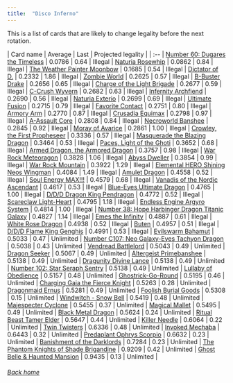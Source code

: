 ```yaml
---
title:  "Disco Inferno"
---
```


This is a list of cards that are likely to change legality before the next rotation.

| Card name | Average | Last | Projected legality |
| :-- |
[Number 60: Dugares the Timeless](https://db.ygoprodeck.com/card/?search=Number%2060:%20Dugares%20the%20Timeless) | 0.0786 | 0.64 | Illegal |
[Naturia Rosewhip](https://db.ygoprodeck.com/card/?search=Naturia%20Rosewhip) | 0.0862 | 0.84 | Illegal |
[The Weather Painter Moonbow](https://db.ygoprodeck.com/card/?search=The%20Weather%20Painter%20Moonbow) | 0.1685 | 0.54 | Illegal |
[Dictator of D.](https://db.ygoprodeck.com/card/?search=Dictator%20of%20D.) | 0.2332 | 1.86 | Illegal |
[Zombie World](https://db.ygoprodeck.com/card/?search=Zombie%20World) | 0.2625 | 0.57 | Illegal |
[B-Buster Drake](https://db.ygoprodeck.com/card/?search=B-Buster%20Drake) | 0.2656 | 0.65 | Illegal |
[Charge of the Light Brigade](https://db.ygoprodeck.com/card/?search=Charge%20of%20the%20Light%20Brigade) | 0.2677 | 0.59 | Illegal |
[C-Crush Wyvern](https://db.ygoprodeck.com/card/?search=C-Crush%20Wyvern) | 0.2682 | 0.63 | Illegal |
[Infernity Archfiend](https://db.ygoprodeck.com/card/?search=Infernity%20Archfiend) | 0.2690 | 0.56 | Illegal |
[Naturia Exterio](https://db.ygoprodeck.com/card/?search=Naturia%20Exterio) | 0.2699 | 0.69 | Illegal |
[Ultimate Fusion](https://db.ygoprodeck.com/card/?search=Ultimate%20Fusion) | 0.2715 | 0.79 | Illegal |
[Favorite Contact](https://db.ygoprodeck.com/card/?search=Favorite%20Contact) | 0.2751 | 0.80 | Illegal |
[Armory Arm](https://db.ygoprodeck.com/card/?search=Armory%20Arm) | 0.2770 | 0.87 | Illegal |
[Crusadia Equimax](https://db.ygoprodeck.com/card/?search=Crusadia%20Equimax) | 0.2798 | 0.97 | Illegal |
[A-Assault Core](https://db.ygoprodeck.com/card/?search=A-Assault%20Core) | 0.2808 | 0.84 | Illegal |
[Necroworld Banshee](https://db.ygoprodeck.com/card/?search=Necroworld%20Banshee) | 0.2845 | 0.92 | Illegal |
[Moray of Avarice](https://db.ygoprodeck.com/card/?search=Moray%20of%20Avarice) | 0.2861 | 1.00 | Illegal |
[Crowley, the First Propheseer](https://db.ygoprodeck.com/card/?search=Crowley,%20the%20First%20Propheseer) | 0.3336 | 0.57 | Illegal |
[Masquerade the Blazing Dragon](https://db.ygoprodeck.com/card/?search=Masquerade%20the%20Blazing%20Dragon) | 0.3464 | 0.53 | Illegal |
[Paces, Light of the Ghoti](https://db.ygoprodeck.com/card/?search=Paces,%20Light%20of%20the%20Ghoti) | 0.3652 | 0.68 | Illegal |
[Armed Dragon, the Armored Dragon](https://db.ygoprodeck.com/card/?search=Armed%20Dragon,%20the%20Armored%20Dragon) | 0.3757 | 0.98 | Illegal |
[War Rock Meteoragon](https://db.ygoprodeck.com/card/?search=War%20Rock%20Meteoragon) | 0.3828 | 1.06 | Illegal |
[Abyss Dweller](https://db.ygoprodeck.com/card/?search=Abyss%20Dweller) | 0.3854 | 0.99 | Illegal |
[War Rock Mountain](https://db.ygoprodeck.com/card/?search=War%20Rock%20Mountain) | 0.3922 | 1.29 | Illegal |
[Elemental HERO Shining Neos Wingman](https://db.ygoprodeck.com/card/?search=Elemental%20HERO%20Shining%20Neos%20Wingman) | 0.4084 | 1.49 | Illegal |
[Amulet Dragon](https://db.ygoprodeck.com/card/?search=Amulet%20Dragon) | 0.4558 | 0.52 | Illegal |
[Soul Energy MAX!!!](https://db.ygoprodeck.com/card/?search=Soul%20Energy%20MAX!!!) | 0.4579 | 0.68 | Illegal |
[Vanadis of the Nordic Ascendant](https://db.ygoprodeck.com/card/?search=Vanadis%20of%20the%20Nordic%20Ascendant) | 0.4617 | 0.53 | Illegal |
[Blue-Eyes Ultimate Dragon](https://db.ygoprodeck.com/card/?search=Blue-Eyes%20Ultimate%20Dragon) | 0.4765 | 1.00 | Illegal |
[D/D/D Dragon King Pendragon](https://db.ygoprodeck.com/card/?search=D/D/D%20Dragon%20King%20Pendragon) | 0.4772 | 0.52 | Illegal |
[Scareclaw Light-Heart](https://db.ygoprodeck.com/card/?search=Scareclaw%20Light-Heart) | 0.4795 | 1.18 | Illegal |
[Endless Engine Argyro System](https://db.ygoprodeck.com/card/?search=Endless%20Engine%20Argyro%20System) | 0.4814 | 1.00 | Illegal |
[Number 38: Hope Harbinger Dragon Titanic Galaxy](https://db.ygoprodeck.com/card/?search=Number%2038:%20Hope%20Harbinger%20Dragon%20Titanic%20Galaxy) | 0.4827 | 1.14 | Illegal |
[Emes the Infinity](https://db.ygoprodeck.com/card/?search=Emes%20the%20Infinity) | 0.4887 | 0.61 | Illegal |
[White Rose Dragon](https://db.ygoprodeck.com/card/?search=White%20Rose%20Dragon) | 0.4938 | 0.52 | Illegal |
[Buten](https://db.ygoprodeck.com/card/?search=Buten) | 0.4957 | 0.51 | Illegal |
[D/D/D Flame King Genghis](https://db.ygoprodeck.com/card/?search=D/D/D%20Flame%20King%20Genghis) | 0.4991 | 0.53 | Illegal |
[Evilswarm Bahamut](https://db.ygoprodeck.com/card/?search=Evilswarm%20Bahamut) | 0.5033 | 0.47 | Unlimited |
[Number C107: Neo Galaxy-Eyes Tachyon Dragon](https://db.ygoprodeck.com/card/?search=Number%20C107:%20Neo%20Galaxy-Eyes%20Tachyon%20Dragon) | 0.5038 | 0.43 | Unlimited |
[Vendread Battlelord](https://db.ygoprodeck.com/card/?search=Vendread%20Battlelord) | 0.5043 | 0.49 | Unlimited |
[Dragon Seeker](https://db.ygoprodeck.com/card/?search=Dragon%20Seeker) | 0.5067 | 0.49 | Unlimited |
[Altergeist Primebanshee](https://db.ygoprodeck.com/card/?search=Altergeist%20Primebanshee) | 0.5138 | 0.49 | Unlimited |
[Dragunity Divine Lance](https://db.ygoprodeck.com/card/?search=Dragunity%20Divine%20Lance) | 0.5138 | 0.49 | Unlimited |
[Number 102: Star Seraph Sentry](https://db.ygoprodeck.com/card/?search=Number%20102:%20Star%20Seraph%20Sentry) | 0.5138 | 0.49 | Unlimited |
[Lullaby of Obedience](https://db.ygoprodeck.com/card/?search=Lullaby%20of%20Obedience) | 0.5157 | 0.48 | Unlimited |
[Ghostrick-Go-Round](https://db.ygoprodeck.com/card/?search=Ghostrick-Go-Round) | 0.5195 | 0.46 | Unlimited |
[Charging Gaia the Fierce Knight](https://db.ygoprodeck.com/card/?search=Charging%20Gaia%20the%20Fierce%20Knight) | 0.5263 | 0.28 | Unlimited |
[Dragonmaid Ernus](https://db.ygoprodeck.com/card/?search=Dragonmaid%20Ernus) | 0.5281 | 0.49 | Unlimited |
[Foolish Burial Goods](https://db.ygoprodeck.com/card/?search=Foolish%20Burial%20Goods) | 0.5308 | 0.15 | Unlimited |
[Windwitch - Snow Bell](https://db.ygoprodeck.com/card/?search=Windwitch%20-%20Snow%20Bell) | 0.5419 | 0.48 | Unlimited |
[Majespecter Cyclone](https://db.ygoprodeck.com/card/?search=Majespecter%20Cyclone) | 0.5455 | 0.37 | Unlimited |
[Magical Mallet](https://db.ygoprodeck.com/card/?search=Magical%20Mallet) | 0.5495 | 0.49 | Unlimited |
[Black Metal Dragon](https://db.ygoprodeck.com/card/?search=Black%20Metal%20Dragon) | 0.5624 | 0.24 | Unlimited |
[Ritual Beast Tamer Elder](https://db.ygoprodeck.com/card/?search=Ritual%20Beast%20Tamer%20Elder) | 0.5647 | 0.44 | Unlimited |
[Killer Needle](https://db.ygoprodeck.com/card/?search=Killer%20Needle) | 0.6064 | 0.22 | Unlimited |
[Twin Twisters](https://db.ygoprodeck.com/card/?search=Twin%20Twisters) | 0.6336 | 0.48 | Unlimited |
[Invoked Mechaba](https://db.ygoprodeck.com/card/?search=Invoked%20Mechaba) | 0.6443 | 0.32 | Unlimited |
[Predaplant Ophrys Scorpio](https://db.ygoprodeck.com/card/?search=Predaplant%20Ophrys%20Scorpio) | 0.6632 | 0.23 | Unlimited |
[Banishment of the Darklords](https://db.ygoprodeck.com/card/?search=Banishment%20of%20the%20Darklords) | 0.7284 | 0.23 | Unlimited |
[The Phantom Knights of Shade Brigandine](https://db.ygoprodeck.com/card/?search=The%20Phantom%20Knights%20of%20Shade%20Brigandine) | 0.9209 | 0.42 | Unlimited |
[Ghost Belle & Haunted Mansion](https://db.ygoprodeck.com/card/?search=Ghost%20Belle%20%26%20Haunted%20Mansion) | 0.9435 | 0.13 | Unlimited |

###### [Back home](index)